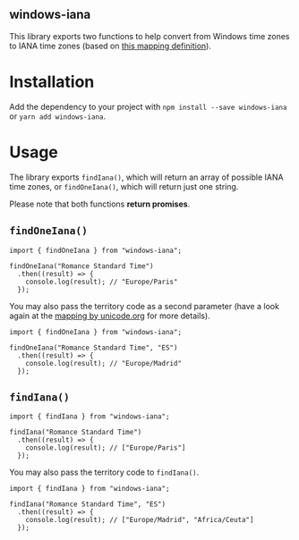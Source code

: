 windows-iana
---

This library exports two functions to help convert from Windows time zones to IANA time zones (based on [this mapping definition](https://unicode.org/repos/cldr/trunk/common/supplemental/windowsZones.xml)).

# Installation

Add the dependency to your project with `npm install --save windows-iana` or `yarn add windows-iana`.

# Usage

The library exports `findIana()`, which will return an array of possible IANA time zones, or `findOneIana()`, which will return just one string.

Please note that both functions **return promises**.

## `findOneIana()`

```
import { findOneIana } from "windows-iana";

findOneIana("Romance Standard Time")
  .then((result) => {
    console.log(result); // "Europe/Paris"
  });
```

You may also pass the territory code as a second parameter (have a look again at the [mapping by unicode.org](https://unicode.org/repos/cldr/trunk/common/supplemental/windowsZones.xml) for more details).

```
import { findOneIana } from "windows-iana";

findOneIana("Romance Standard Time", "ES")
  .then((result) => {
    console.log(result); // "Europe/Madrid"
  });
```

## `findIana()`

```
import { findIana } from "windows-iana";

findIana("Romance Standard Time")
  .then((result) => {
    console.log(result); // ["Europe/Paris"]
  });
```

You may also pass the territory code to `findIana()`.

```
import { findIana } from "windows-iana";

findIana("Romance Standard Time", "ES")
  .then((result) => {
    console.log(result); // ["Europe/Madrid", "Africa/Ceuta"]
  });
```
